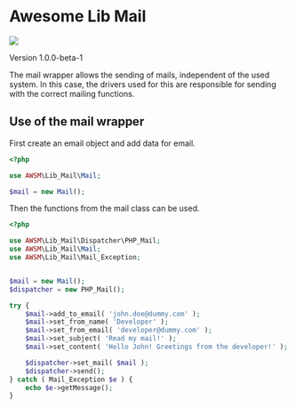 # Awesome Lib Mail

![](https://github.com/awsmug/mail-wrapper/workflows/PHPUnit/badge.svg)

Version 1.0.0-beta-1

The mail wrapper allows the sending of mails, independent of the used system. 
In this case, the drivers used for this are responsible for sending with the correct mailing functions.

## Use of the mail wrapper

First create an email object and add data for email.

```php
<?php

use AWSM\Lib_Mail\Mail;

$mail = new Mail();
```

Then the functions from the mail class can be used.

```php
<?php

use AWSM\Lib_Mail\Dispatcher\PHP_Mail;
use AWSM\Lib_Mail\Mail;
use AWSM\Lib_Mail\Mail_Exception;


$mail = new Mail();
$dispatcher = new PHP_Mail();

try {
    $mail->add_to_email( 'john.doe@dummy.com' );
    $mail->set_from_name( 'Developer' );
    $mail->set_from_email( 'developer@dummy.com' );
    $mail->set_subject( 'Read my mail!' );
    $mail->set_content( 'Hello John! Greetings from the developer!' );

    $dispatcher->set_mail( $mail );
    $dispatcher->send();
} catch ( Mail_Exception $e ) {
    echo $e->getMessage();
}
```
